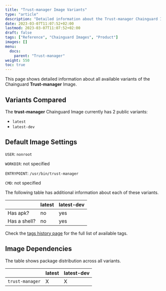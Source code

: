 ```yaml
---
title: "Trust-manager Image Variants"
type: "article"
description: "Detailed information about the Trust-manager Chainguard Image variants"
date: 2023-03-07T11:07:52+02:00
lastmod: 2023-03-07T11:07:52+02:00
draft: false
tags: ["Reference", "Chainguard Images", "Product"]
images: []
menu:
  docs:
    parent: "Trust-manager"
weight: 550
toc: true
---
```


This page shows detailed information about all available variants of the Chainguard **Trust-manager** Image.

## Variants Compared
The **trust-manager** Chainguard Image currently has 2 public variants: 

- `latest`
- `latest-dev`

## Default Image Settings
`USER`:		`nonroot`

`WORKDIR`:	not specified

`ENTRYPOINT`:	`/usr/bin/trust-manager`

`CMD`:		not specified

The following table has additional information about each of these variants.

|              | latest | latest-dev |
|--------------|--------|------------|
| Has apk?     | no     | yes        |
| Has a shell? | no     | yes        |

Check the [tags history page](/chainguard/chainguard-images/reference/trust-manager/tags_history/) for the full list of available tags.
## Image Dependencies
The table shows package distribution across all variants.

|                 | latest | latest-dev |
|-----------------|--------|------------|
| `trust-manager` | X      | X          |
